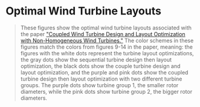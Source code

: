 # Optimal Wind Turbine Layouts
> These figures show the optimal wind turbine layouts associated with the paper ["Coupled Wind Turbine Design and Layout Optimization with Non-Homogeneous Wind Turbines."](../../newest-paper.pdf) The color schemes in these figures match the colors from figures 9-14 in the paper, meaning: the figures with the white dots represent the turbine layout optimizations, the gray dots show the sequential turbine design then layout optimization, the black dots show the couple turbine design and layout optimization, and the purple and pink dots show the coupled turbine design then layout optimization with two different turbine groups. The purple dots show turbine group 1, the smaller rotor diameters, while the pink dots show turbine group 2, the bigger rotor diameters.
